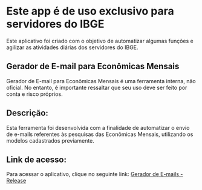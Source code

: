 # Este app é de uso exclusivo para servidores do IBGE

Este aplicativo foi criado com o objetivo de automatizar algumas funções e agilizar as atividades diárias dos servidores do IBGE.

## Gerador de E-mail para Econômicas Mensais

Gerador de E-mail para Econômicas Mensais é uma ferramenta interna, não oficial. No entanto, é importante ressaltar que seu uso deve ser feito por conta e risco próprios.

## Descrição:

Esta ferramenta foi desenvolvida com a finalidade de automatizar o envio de e-mails referentes às pesquisas das Econômicas Mensais, utilizando os modelos cadastrados previamente.

## Link de acesso:

Para acessar o aplicativo, clique no seguinte link: [Gerador de E-mails - Release](https://vandreborba.github.io/gerador_email_release/)
